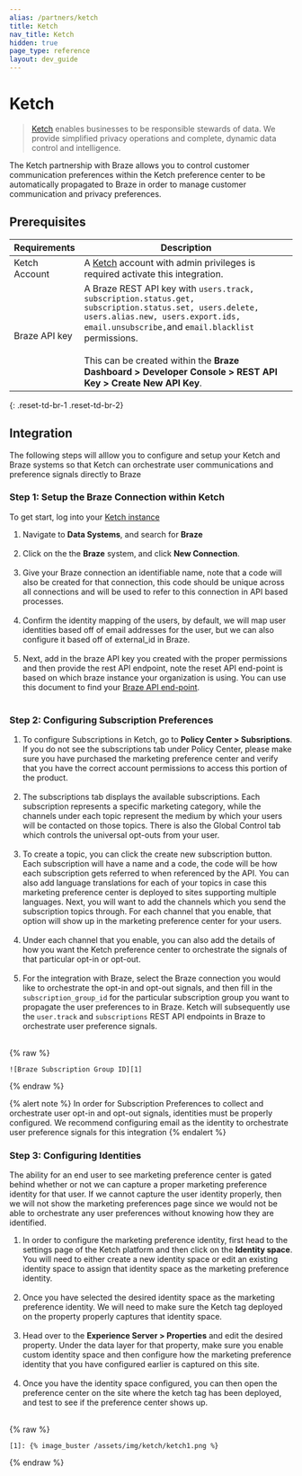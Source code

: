 ```yaml
---
alias: /partners/ketch
title: Ketch
nav_title: Ketch
hidden: true
page_type: reference
layout: dev_guide
---
```


# Ketch

> [Ketch](https://www.ketch.com) enables businesses to be responsible stewards of data. We provide simplified privacy operations and complete, dynamic data control and intelligence.

The Ketch partnership with Braze allows you to control customer communication preferences within the Ketch preference center to be automatically propagated to Braze in order to manage customer communication and privacy preferences. 

## Prerequisites

| Requirements | Description |
|---|---|
| Ketch Account | A [Ketch](https://www.ketch.com) account with admin privileges is required activate this integration. |
| Braze API key | A Braze REST API key with `users.track, subscription.status.get, subscription.status.set, users.delete, users.alias.new, users.export.ids, email.unsubscribe,`and `email.blacklist` permissions.<br><br>This can be created within the **Braze Dashboard > Developer Console > REST API Key > Create New API Key**. |
{: .reset-td-br-1 .reset-td-br-2}

## Integration

The following steps will alllow you to configure and setup your Ketch and Braze systems so that Ketch can orchestrate user communications and preference signals directly to Braze

### Step 1: Setup the Braze Connection within Ketch
To get start, log into your [Ketch instance](https://app.ketch.com)

1. Navigate to **Data Systems**, and search for **Braze**<br><br> 
2. Click on the the **Braze** system, and click **New Connection**.<br><br>
3. Give your Braze connection an identifiable name, note that a code will also be created for that connection, this code should be unique across all connections and will be used to refer to this connection in API based processes.<br><br>
4. Confirm the identity mapping of the users, by default, we will map user identities based off of email addresses for the user, but we can also configure it based off of external_id in Braze.<br><br>
5. Next, add in the braze API key you created with the proper permissions and then provide the rest API endpoint, note the reset API end-point is based on which braze instance your organization is using. You can use this document to find your [Braze API end-point](https://www.braze.com/docs/api/basics/#endpoints).<br><br>


### Step 2: Configuring Subscription Preferences
1. To configure Subscriptions in Ketch, go to **Policy Center > Subsriptions**. If you do not see the subscriptions tab under Policy Center, please make sure you have purchased the marketing preference center and verify that you have the correct account permissions to access this portion of the product.<br><br> 
2. The subscriptions tab displays the available subscriptions. Each subscription represents a specific marketing category, while the channels under each topic represent the medium by which your users will be contacted on those topics. There is also the Global Control tab which controls the universal opt-outs from your user.<br><br> 
3. To create a topic, you can click the create new subscription button. Each subscription will have a name and a code, the code will be how each subscription gets referred to when referenced by the API. You can also add language translations for each of your topics in case this marketing preference center is deployed to sites supporting multiple languages. Next, you will want to add the channels which you send the subscription topics through. For each channel that you enable, that option will show up in the marketing preference center for your users.<br><br>
4. Under each channel that you enable, you can also add the details of how you want the Ketch preference center to orchestrate the signals of that particular opt-in or opt-out.<br><br>
5. For the integration with Braze, select the Braze connection you would like to orchestrate the opt-in and opt-out signals, and then fill in the `subscription_group_id` for the particular subscription group you want to propagate the user preferences to in Braze. Ketch will subsequently use the `user.track` and `subscriptions` REST API endpoints in Braze to orchestrate user preference signals.<br><br>

{% raw %}
```
![Braze Subscription Group ID][1]
```
{% endraw %}


{% alert note %}
In order for Subscription Preferences to collect and orchestrate user opt-in and opt-out signals, identities must be properly configured. We recommend configuring email as the identity to orchestrate user preference signals for this integration
{% endalert %}

### Step 3: Configuring Identities
The ability for an end user to see marketing preference center is gated behind whether or not we can capture a proper marketing preference identity for that user. If we cannot capture the user identity properly, then we will not show the marketing preferences page since we would not be able to orchestrate any user preferences without knowing how they are identified.

1. In order to configure the marketing preference identity, first head to the settings page of the Ketch platform and then click on the **Identity space**. You will need to either create a new identity space or edit an existing identity space to assign that identity space as the marketing preference identity.<br><br>
2. Once you have selected the desired identity space as the marketing preference identity. We will need to make sure the Ketch tag deployed on the property properly captures that identity space.<br><br>
3. Head over to the **Experience Server > Properties** and edit the desired property. Under the data layer for that property, make sure you enable custom identity space and then configure how the marketing preference identity that you have configured earlier is captured on this site.<br><br>
4. Once you have the identity space configured, you can then open the preference center on the site where the ketch tag has been deployed, and test to see if the preference center shows up.<br><br>

{% raw %}
```
[1]: {% image_buster /assets/img/ketch/ketch1.png %}
```
{% endraw %}

